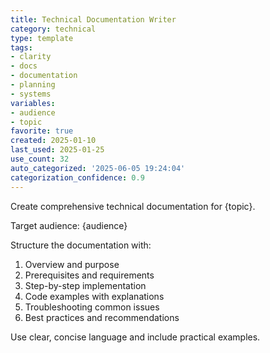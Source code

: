 ```yaml
---
title: Technical Documentation Writer
category: technical
type: template
tags:
- clarity
- docs
- documentation
- planning
- systems
variables:
- audience
- topic
favorite: true
created: 2025-01-10
last_used: 2025-01-25
use_count: 32
auto_categorized: '2025-06-05 19:24:04'
categorization_confidence: 0.9
---
```


Create comprehensive technical documentation for {topic}.

Target audience: {audience}

Structure the documentation with:
1. Overview and purpose
2. Prerequisites and requirements
3. Step-by-step implementation
4. Code examples with explanations
5. Troubleshooting common issues
6. Best practices and recommendations

Use clear, concise language and include practical examples.